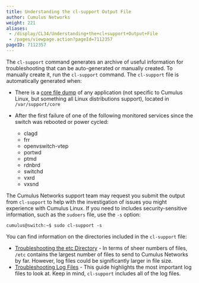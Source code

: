 ```yaml
---
title: Understanding the cl-support Output File
author: Cumulus Networks
weight: 221
aliases:
 - /display/CL34/Understanding+the+cl+support+Output+File
 - /pages/viewpage.action?pageId=7112357
pageID: 7112357
---
```

The `cl-support` command generates an archive of useful information for
troubleshooting that can be auto-generated or manually created. To
manually create it, run the `cl-support` command. The `cl-support` file
is automatically generated when:

- There is a [core file dump](http://linux.die.net/man/5/core) of any
  application (not specific to Cumulus Linux, but something all Linux
  distributions support), located in `/var/support/core`
- After the first failure of one of the following monitored services
  since the switch was rebooted or power cycled:

  - clagd
  - frr
  - openvswitch-vtep
  - portwd
  - ptmd
  - rdnbrd
  - switchd
  - vxrd
  - vxsnd

The Cumulus Networks support team may request you submit the output from
`cl-support` to help with the investigation of issues you might
experience with Cumulus Linux. If you need to includes
security-sensitive information, such as the `sudoers` file, use the `-s`
option:

    cumulus@switch:~$ sudo cl-support -s

You can find information on the directories included in the `cl-support`
file:

- [Troubleshooting the etc Directory](/cumulus-linux-343/Monitoring-and-Troubleshooting/Understanding-the-cl-support-Output-File/Troubleshooting-the-etc-Directory) - 
  In terms of sheer numbers of files, `/etc` contains the largest
  number of files to send to Cumulus Networks by far. However, log
  files could be significantly larger in file size.
- [Troubleshooting Log Files](/cumulus-linux-343/Monitoring-and-Troubleshooting/Understanding-the-cl-support-Output-File/Troubleshooting-Log-Files) - This 
  guide highlights the most important log files to look at.
  Keep in mind, `cl-support` includes all of the log files.
